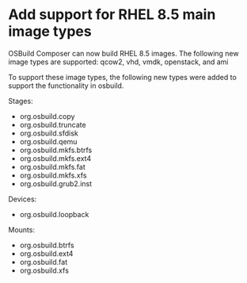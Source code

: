 # Add support for RHEL 8.5 main image types

OSBuild Composer can now build RHEL 8.5 images.  The following new image types
are supported: qcow2, vhd, vmdk, openstack, and ami

To support these image types, the following new types were added to support the
functionality in osbuild.

Stages:
- org.osbuild.copy
- org.osbuild.truncate
- org.osbuild.sfdisk
- org.osbuild.qemu
- org.osbuild.mkfs.btrfs
- org.osbuild.mkfs.ext4
- org.osbuild.mkfs.fat
- org.osbuild.mkfs.xfs
- org.osbuild.grub2.inst


Devices:
- org.osbuild.loopback

Mounts:
- org.osbuild.btrfs
- org.osbuild.ext4
- org.osbuild.fat
- org.osbuild.xfs
